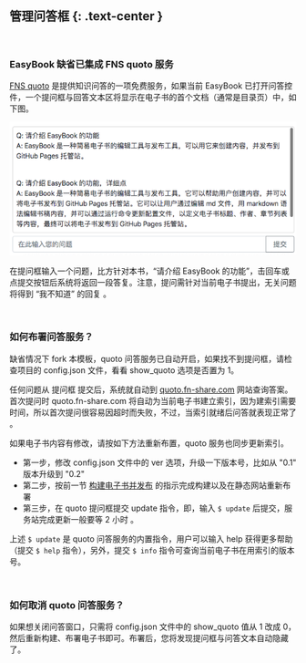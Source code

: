 管理问答框 {: .text-center }
----------

&nbsp;

### EasyBook 缺省已集成 FNS quoto 服务

[FNS quoto](https://quoto.fn-share.com) 是提供知识问答的一项免费服务，如果当前 EasyBook 已打开问答控件，一个提问框与回答文本区将显示在电子书的首个文档（通常是目录页）中，如下图。

![quoto 问答框](res/submit_quoto.gif)

在提问框输入一个问题，比方针对本书，“请介绍 EasyBook 的功能”，击回车或点提交按钮后系统将返回一段答复。注意，提问需针对当前电子书提出，无关问题将得到 “我不知道” 的回复 。

&nbsp;

### 如何布署问答服务？

缺省情况下 fork 本模板，quoto 问答服务已自动开启，如果找不到提问框，请检查项目的 config.json 文件，看看 show_quoto 选项是否置为 1。

任何问题从 提问框 提交后，系统就自动到 [quoto.fn-share.com](https://quoto.fn-share.com) 网站查询答案。首次提问时 quoto.fn-share.com 将自动为当前电子书建立索引，因为建索引需要时间，所以首次提问很容易因超时而失败，不过，当索引就绪后问答就表现正常了 。

如果电子书内容有修改，请按如下方法重新布置，quoto 服务也同步更新索引。

- 第一步，修改 config.json 文件中的 ver 选项，升级一下版本号，比如从 "0.1" 版本升级到 "0.2"
- 第二步，按前一节 [构建电子书并发布](#2.3) 的指示完成构建以及在静态网站重新布署
- 第三步，在 quoto 提问框提交 update 指令，即，输入 `$ update` 后提交，服务站完成更新一般要等 2 小时 。

上述 `$ update` 是 quoto 问答服务的内置指令，用户可以输入 help 获得更多帮助（提交 `$ help` 指令），另外，提交 `$ info` 指令可查询当前电子书在用索引的版本号。

&nbsp;

### 如何取消 quoto 问答服务？

如果想关闭问答窗口，只需将 config.json 文件中的 show_quoto 值从 1 改成 0，然后重新构建、布署电子书即可。布署后，您将发现提问框与问答文本自动隐藏了。
